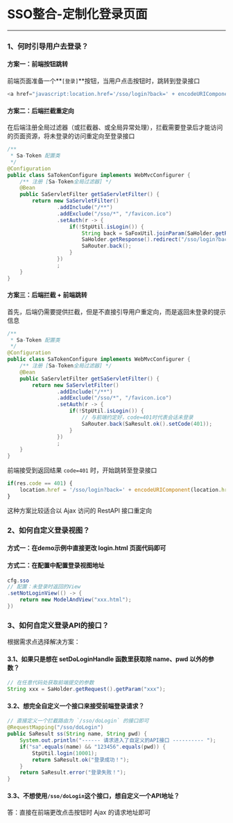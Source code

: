 # SSO整合-定制化登录页面

---

### 1、何时引导用户去登录？

#### 方案一：前端按钮跳转 
前端页面准备一个**`[登录]`**按钮，当用户点击按钮时，跳转到登录接口 
``` js
<a href="javascript:location.href='/sso/login?back=' + encodeURIComponent(location.href);">登录</a>
```

#### 方案二：后端拦截重定向
在后端注册全局过滤器（或拦截器、或全局异常处理），拦截需要登录后才能访问的页面资源，将未登录的访问重定向至登录接口 
``` java
/**
 * Sa-Token 配置类 
 */
@Configuration
public class SaTokenConfigure implements WebMvcConfigurer {
	/** 注册 [Sa-Token全局过滤器] */
    @Bean
    public SaServletFilter getSaServletFilter() {
        return new SaServletFilter()
        		.addInclude("/**")
        		.addExclude("/sso/*", "/favicon.ico")
        		.setAuth(r -> {
        			if(!StpUtil.isLogin()) {
        				String back = SaFoxUtil.joinParam(SaHolder.getRequest().getUrl(), SpringMVCUtil.getRequest().getQueryString());
        				SaHolder.getResponse().redirect("/sso/login?back=" + SaFoxUtil.encodeUrl(back));
        				SaRouter.back();
        			}
        		})
        		;
    }
}
```

#### 方案三：后端拦截 + 前端跳转 
首先，后端仍需要提供拦截，但是不直接引导用户重定向，而是返回未登录的提示信息 
```  java
/**
 * Sa-Token 配置类 
 */
@Configuration
public class SaTokenConfigure implements WebMvcConfigurer {
	/** 注册 [Sa-Token全局过滤器] */
    @Bean
    public SaServletFilter getSaServletFilter() {
        return new SaServletFilter()
        		.addInclude("/**")
        		.addExclude("/sso/*", "/favicon.ico")
        		.setAuth(r -> {
        			if(!StpUtil.isLogin()) {
        				// 与前端约定好，code=401时代表会话未登录 
        				SaRouter.back(SaResult.ok().setCode(401));
        			}
        		})
        		;
    }
}
```

前端接受到返回结果 `code=401` 时，开始跳转至登录接口
``` js
if(res.code == 401) {
	location.href = '/sso/login?back=' + encodeURIComponent(location.href);
}
```

这种方案比较适合以 Ajax 访问的 RestAPI 接口重定向 




### 2、如何自定义登录视图？

#### 方式一：在demo示例中直接更改 login.html 页面代码即可 

#### 方式二：在配置中配置登录视图地址 

``` java
cfg.sso
// 配置：未登录时返回的View 
.setNotLoginView(() -> {
	return new ModelAndView("xxx.html");
})
```


### 3、如何自定义登录API的接口？
根据需求点选择解决方案：

#### 3.1、如果只是想在 setDoLoginHandle 函数里获取除 name、pwd 以外的参数？
``` java
// 在任意代码处获取前端提交的参数 
String xxx = SaHolder.getRequest().getParam("xxx");
```

#### 3.2、想完全自定义一个接口来接受前端登录请求？
``` java
// 直接定义一个拦截路由为 `/sso/doLogin` 的接口即可 
@RequestMapping("/sso/doLogin")
public SaResult ss(String name, String pwd) {
	System.out.println("------ 请求进入了自定义的API接口 ---------- ");
	if("sa".equals(name) && "123456".equals(pwd)) {
		StpUtil.login(10001);
		return SaResult.ok("登录成功！");
	}
	return SaResult.error("登录失败！");
}
```

#### 3.3、不想使用`/sso/doLogin`这个接口，想自定义一个API地址？

答：直接在前端更改点击按钮时 Ajax 的请求地址即可 

